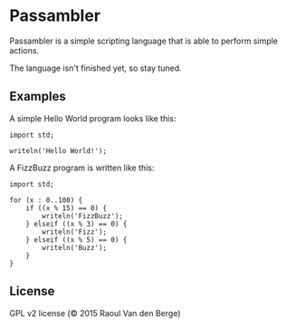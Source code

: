 # Passambler
Passambler is a simple scripting language that is able to perform simple actions.

The language isn't finished yet, so stay tuned.

## Examples
A simple Hello World program looks like this:

```
import std;

writeln('Hello World!');
```

A FizzBuzz program is written like this:
```
import std;

for (x : 0..100) {
    if ((x % 15) == 0) {
        writeln('FizzBuzz');
    } elseif ((x % 3) == 0) {
        writeln('Fizz');
    } elseif ((x % 5) == 0) {
        writeln('Buzz');
    }
}
```

## License
GPL v2 license (&copy; 2015 Raoul Van den Berge)
